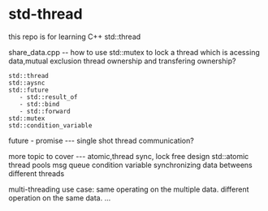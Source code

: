 # std-thread
this repo is for learning C++ std::thread 

   share_data.cpp   -- how to use std::mutex to lock a thread which is acessing data,mutual exclusion
   thread ownership and transfering ownership?
   
    std::thread
    std::aysnc
    std::future
       - std::result_of
       - std::bind
       - std::forward
    std::mutex
    std::condition_variable
   future - promise --- single shot thread communication?

   more topic to cover --- atomic,thread sync, lock free design
    std::atomic
    thread pools
    msg queue
    condition variable
    synchronizing data betweens different threads
   
multi-threading use case: 
     same operating on the multiple data.
     different operation on the same data.
...
